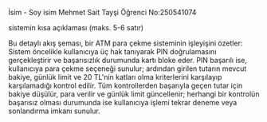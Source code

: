 İsim - Soy isim Mehmet Sait Tayşi
Öğrenci No:250541074

sistemin kısa açıklaması (maks. 5-6 satır)

Bu detaylı akış şeması, bir ATM para çekme sisteminin işleyişini özetler: Sistem öncelikle kullanıcıya üç hak tanıyarak PIN doğrulamasını gerçekleştirir ve başarısızlık durumunda kartı bloke eder. PIN başarılı ise, kullanıcıya para çekme seçeneği sunulur; ardından girilen tutarın mevcut bakiye, günlük limit ve 20 TL'nin katları olma kriterlerini karşılayıp karşılamadığı kontrol edilir. Tüm kontrollerden başarıyla geçen tutar için bakiye düşülür, para verilir ve günlük limit güncellenir; herhangi bir kontrolün başarısız olması durumunda ise kullanıcıya işlemi tekrar deneme veya sonlandırma imkanı sunulur.
